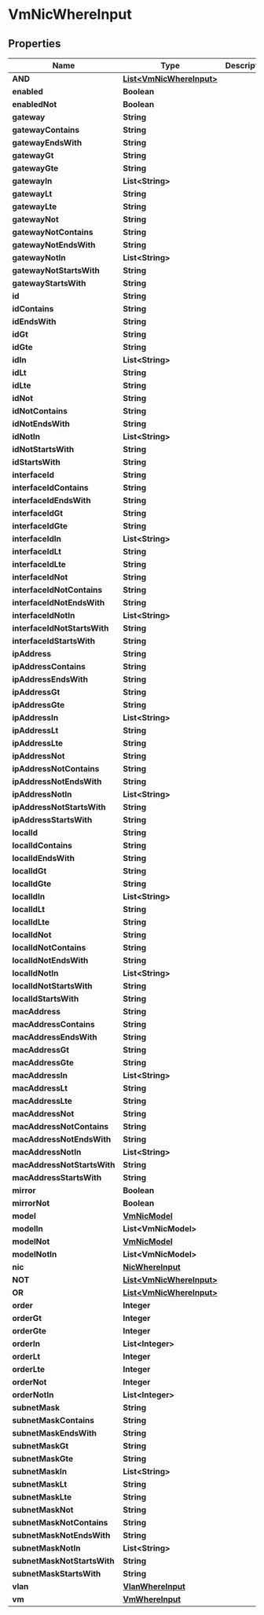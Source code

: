 

# VmNicWhereInput


## Properties

Name | Type | Description | Notes
------------ | ------------- | ------------- | -------------
**AND** | [**List&lt;VmNicWhereInput&gt;**](VmNicWhereInput.md) |  |  [optional]
**enabled** | **Boolean** |  |  [optional]
**enabledNot** | **Boolean** |  |  [optional]
**gateway** | **String** |  |  [optional]
**gatewayContains** | **String** |  |  [optional]
**gatewayEndsWith** | **String** |  |  [optional]
**gatewayGt** | **String** |  |  [optional]
**gatewayGte** | **String** |  |  [optional]
**gatewayIn** | **List&lt;String&gt;** |  |  [optional]
**gatewayLt** | **String** |  |  [optional]
**gatewayLte** | **String** |  |  [optional]
**gatewayNot** | **String** |  |  [optional]
**gatewayNotContains** | **String** |  |  [optional]
**gatewayNotEndsWith** | **String** |  |  [optional]
**gatewayNotIn** | **List&lt;String&gt;** |  |  [optional]
**gatewayNotStartsWith** | **String** |  |  [optional]
**gatewayStartsWith** | **String** |  |  [optional]
**id** | **String** |  |  [optional]
**idContains** | **String** |  |  [optional]
**idEndsWith** | **String** |  |  [optional]
**idGt** | **String** |  |  [optional]
**idGte** | **String** |  |  [optional]
**idIn** | **List&lt;String&gt;** |  |  [optional]
**idLt** | **String** |  |  [optional]
**idLte** | **String** |  |  [optional]
**idNot** | **String** |  |  [optional]
**idNotContains** | **String** |  |  [optional]
**idNotEndsWith** | **String** |  |  [optional]
**idNotIn** | **List&lt;String&gt;** |  |  [optional]
**idNotStartsWith** | **String** |  |  [optional]
**idStartsWith** | **String** |  |  [optional]
**interfaceId** | **String** |  |  [optional]
**interfaceIdContains** | **String** |  |  [optional]
**interfaceIdEndsWith** | **String** |  |  [optional]
**interfaceIdGt** | **String** |  |  [optional]
**interfaceIdGte** | **String** |  |  [optional]
**interfaceIdIn** | **List&lt;String&gt;** |  |  [optional]
**interfaceIdLt** | **String** |  |  [optional]
**interfaceIdLte** | **String** |  |  [optional]
**interfaceIdNot** | **String** |  |  [optional]
**interfaceIdNotContains** | **String** |  |  [optional]
**interfaceIdNotEndsWith** | **String** |  |  [optional]
**interfaceIdNotIn** | **List&lt;String&gt;** |  |  [optional]
**interfaceIdNotStartsWith** | **String** |  |  [optional]
**interfaceIdStartsWith** | **String** |  |  [optional]
**ipAddress** | **String** |  |  [optional]
**ipAddressContains** | **String** |  |  [optional]
**ipAddressEndsWith** | **String** |  |  [optional]
**ipAddressGt** | **String** |  |  [optional]
**ipAddressGte** | **String** |  |  [optional]
**ipAddressIn** | **List&lt;String&gt;** |  |  [optional]
**ipAddressLt** | **String** |  |  [optional]
**ipAddressLte** | **String** |  |  [optional]
**ipAddressNot** | **String** |  |  [optional]
**ipAddressNotContains** | **String** |  |  [optional]
**ipAddressNotEndsWith** | **String** |  |  [optional]
**ipAddressNotIn** | **List&lt;String&gt;** |  |  [optional]
**ipAddressNotStartsWith** | **String** |  |  [optional]
**ipAddressStartsWith** | **String** |  |  [optional]
**localId** | **String** |  |  [optional]
**localIdContains** | **String** |  |  [optional]
**localIdEndsWith** | **String** |  |  [optional]
**localIdGt** | **String** |  |  [optional]
**localIdGte** | **String** |  |  [optional]
**localIdIn** | **List&lt;String&gt;** |  |  [optional]
**localIdLt** | **String** |  |  [optional]
**localIdLte** | **String** |  |  [optional]
**localIdNot** | **String** |  |  [optional]
**localIdNotContains** | **String** |  |  [optional]
**localIdNotEndsWith** | **String** |  |  [optional]
**localIdNotIn** | **List&lt;String&gt;** |  |  [optional]
**localIdNotStartsWith** | **String** |  |  [optional]
**localIdStartsWith** | **String** |  |  [optional]
**macAddress** | **String** |  |  [optional]
**macAddressContains** | **String** |  |  [optional]
**macAddressEndsWith** | **String** |  |  [optional]
**macAddressGt** | **String** |  |  [optional]
**macAddressGte** | **String** |  |  [optional]
**macAddressIn** | **List&lt;String&gt;** |  |  [optional]
**macAddressLt** | **String** |  |  [optional]
**macAddressLte** | **String** |  |  [optional]
**macAddressNot** | **String** |  |  [optional]
**macAddressNotContains** | **String** |  |  [optional]
**macAddressNotEndsWith** | **String** |  |  [optional]
**macAddressNotIn** | **List&lt;String&gt;** |  |  [optional]
**macAddressNotStartsWith** | **String** |  |  [optional]
**macAddressStartsWith** | **String** |  |  [optional]
**mirror** | **Boolean** |  |  [optional]
**mirrorNot** | **Boolean** |  |  [optional]
**model** | [**VmNicModel**](VmNicModel.md) |  |  [optional]
**modelIn** | **List&lt;VmNicModel&gt;** |  |  [optional]
**modelNot** | [**VmNicModel**](VmNicModel.md) |  |  [optional]
**modelNotIn** | **List&lt;VmNicModel&gt;** |  |  [optional]
**nic** | [**NicWhereInput**](NicWhereInput.md) |  |  [optional]
**NOT** | [**List&lt;VmNicWhereInput&gt;**](VmNicWhereInput.md) |  |  [optional]
**OR** | [**List&lt;VmNicWhereInput&gt;**](VmNicWhereInput.md) |  |  [optional]
**order** | **Integer** |  |  [optional]
**orderGt** | **Integer** |  |  [optional]
**orderGte** | **Integer** |  |  [optional]
**orderIn** | **List&lt;Integer&gt;** |  |  [optional]
**orderLt** | **Integer** |  |  [optional]
**orderLte** | **Integer** |  |  [optional]
**orderNot** | **Integer** |  |  [optional]
**orderNotIn** | **List&lt;Integer&gt;** |  |  [optional]
**subnetMask** | **String** |  |  [optional]
**subnetMaskContains** | **String** |  |  [optional]
**subnetMaskEndsWith** | **String** |  |  [optional]
**subnetMaskGt** | **String** |  |  [optional]
**subnetMaskGte** | **String** |  |  [optional]
**subnetMaskIn** | **List&lt;String&gt;** |  |  [optional]
**subnetMaskLt** | **String** |  |  [optional]
**subnetMaskLte** | **String** |  |  [optional]
**subnetMaskNot** | **String** |  |  [optional]
**subnetMaskNotContains** | **String** |  |  [optional]
**subnetMaskNotEndsWith** | **String** |  |  [optional]
**subnetMaskNotIn** | **List&lt;String&gt;** |  |  [optional]
**subnetMaskNotStartsWith** | **String** |  |  [optional]
**subnetMaskStartsWith** | **String** |  |  [optional]
**vlan** | [**VlanWhereInput**](VlanWhereInput.md) |  |  [optional]
**vm** | [**VmWhereInput**](VmWhereInput.md) |  |  [optional]



